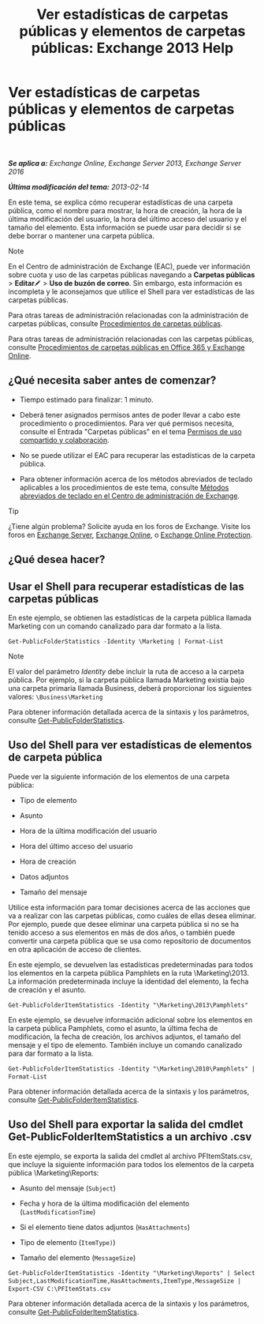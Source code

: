 ﻿---
title: 'Ver estadísticas de carpetas públicas y elementos de carpetas públicas: Exchange 2013 Help'
TOCTitle: Ver estadísticas de carpetas públicas y elementos de carpetas públicas
ms:assetid: 4e412710-9a74-4649-ab01-502e969a7eda
ms:mtpsurl: https://technet.microsoft.com/es-es/library/Aa997949(v=EXCHG.150)
ms:contentKeyID: 49895620
ms.date: 04/23/2018
mtps_version: v=EXCHG.150
ms.translationtype: HT
---

# Ver estadísticas de carpetas públicas y elementos de carpetas públicas

 

_**Se aplica a:** Exchange Online, Exchange Server 2013, Exchange Server 2016_

_**Última modificación del tema:** 2013-02-14_

En este tema, se explica cómo recuperar estadísticas de una carpeta pública, como el nombre para mostrar, la hora de creación, la hora de la última modificación del usuario, la hora del último acceso del usuario y el tamaño del elemento. Esta información se puede usar para decidir si se debe borrar o mantener una carpeta pública.


> [!NOTE]
> En el Centro de administración de Exchange (EAC), puede ver información sobre cuota y uso de las carpetas públicas navegando a <STRONG>Carpetas públicas</STRONG> &gt; <STRONG>Editar</STRONG><IMG title="Icono Editar" alt="Icono Editar" src="images/Bb124582.6f53ccb2-1f13-4c02-bea0-30690e6ea71d(EXCHG.150).gif"> &gt; <STRONG>Uso de buzón de correo</STRONG>. Sin embargo, esta información es incompleta y le aconsejamos que utilice el Shell para ver estadísticas de las carpetas públicas.



Para otras tareas de administración relacionadas con la administración de carpetas públicas, consulte [Procedimientos de carpetas públicas](public-folder-procedures-exchange-2013-help.md).

Para otras tareas de administración relacionadas con las carpetas públicas, consulte [Procedimientos de carpetas públicas en Office 365 y Exchange Online](https://technet.microsoft.com/es-es/library/jj966272\(v=exchg.150\)).

## ¿Qué necesita saber antes de comenzar?

  - Tiempo estimado para finalizar: 1 minuto.

  - Deberá tener asignados permisos antes de poder llevar a cabo este procedimiento o procedimientos. Para ver qué permisos necesita, consulte el Entrada "Carpetas públicas" en el tema [Permisos de uso compartido y colaboración](sharing-and-collaboration-permissions-exchange-2013-help.md).

  - No se puede utilizar el EAC para recuperar las estadísticas de la carpeta pública.

  - Para obtener información acerca de los métodos abreviados de teclado aplicables a los procedimientos de este tema, consulte [Métodos abreviados de teclado en el Centro de administración de Exchange](keyboard-shortcuts-in-the-exchange-admin-center-exchange-online-protection-help.md).


> [!TIP]
> ¿Tiene algún problema? Solicite ayuda en los foros de Exchange. Visite los foros en <A href="https://go.microsoft.com/fwlink/p/?linkid=60612">Exchange Server</A>, <A href="https://go.microsoft.com/fwlink/p/?linkid=267542">Exchange Online</A>, o <A href="https://go.microsoft.com/fwlink/p/?linkid=285351">Exchange Online Protection</A>.



## ¿Qué desea hacer?

## Usar el Shell para recuperar estadísticas de las carpetas públicas

En este ejemplo, se obtienen las estadísticas de la carpeta pública llamada Marketing con un comando canalizado para dar formato a la lista.

    Get-PublicFolderStatistics -Identity \Marketing | Format-List


> [!NOTE]
> El valor del parámetro <EM>Identity</EM> debe incluir la ruta de acceso a la carpeta pública. Por ejemplo, si la carpeta pública llamada Marketing existía bajo una carpeta primaria llamada Business, deberá proporcionar los siguientes valores: <CODE>\Business\Marketing</CODE>



Para obtener información detallada acerca de la sintaxis y los parámetros, consulte [Get-PublicFolderStatistics](https://technet.microsoft.com/es-es/library/aa998663\(v=exchg.150\)).

## Uso del Shell para ver estadísticas de elementos de carpeta pública

Puede ver la siguiente información de los elementos de una carpeta pública:

  - Tipo de elemento

  - Asunto

  - Hora de la última modificación del usuario

  - Hora del último acceso del usuario

  - Hora de creación

  - Datos adjuntos

  - Tamaño del mensaje

Utilice esta información para tomar decisiones acerca de las acciones que va a realizar con las carpetas públicas, como cuáles de ellas desea eliminar. Por ejemplo, puede que desee eliminar una carpeta pública si no se ha tenido acceso a sus elementos en más de dos años, o también puede convertir una carpeta pública que se usa como repositorio de documentos en otra aplicación de acceso de clientes.

En este ejemplo, se devuelven las estadísticas predeterminadas para todos los elementos en la carpeta pública Pamphlets en la ruta \\Marketing\\2013. La información predeterminada incluye la identidad del elemento, la fecha de creación y el asunto.

    Get-PublicFolderItemStatistics -Identity "\Marketing\2013\Pamphlets"

En este ejemplo, se devuelve información adicional sobre los elementos en la carpeta pública Pamphlets, como el asunto, la última fecha de modificación, la fecha de creación, los archivos adjuntos, el tamaño del mensaje y el tipo de elemento. También incluye un comando canalizado para dar formato a la lista.

    Get-PublicFolderItemStatistics -Identity "\Marketing\2010\Pamphlets" | Format-List

Para obtener información detallada acerca de la sintaxis y los parámetros, consulte [Get-PublicFolderItemStatistics](https://technet.microsoft.com/es-es/library/ee332344\(v=exchg.150\)).

## Uso del Shell para exportar la salida del cmdlet Get-PublicFolderItemStatistics a un archivo .csv

En este ejemplo, se exporta la salida del cmdlet al archivo PFItemStats.csv, que incluye la siguiente información para todos los elementos de la carpeta pública \\Marketing\\Reports:

  - Asunto del mensaje (`Subject`)

  - Fecha y hora de la última modificación del elemento (`LastModificationTime`)

  - Si el elemento tiene datos adjuntos (`HasAttachments`)

  - Tipo de elemento (`ItemType)`)

  - Tamaño del elemento (`MessageSize`)

<!-- end list -->

    Get-PublicFolderItemStatistics -Identity "\Marketing\Reports" | Select Subject,LastModificationTime,HasAttachments,ItemType,MessageSize | Export-CSV C:\PFItemStats.csv

Para obtener información detallada acerca de la sintaxis y los parámetros, consulte [Get-PublicFolderItemStatistics](https://technet.microsoft.com/es-es/library/ee332344\(v=exchg.150\)).

